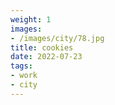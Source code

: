 ```yaml
---
weight: 1
images:
- /images/city/78.jpg
title: cookies
date: 2022-07-23
tags:
- work
- city
---
```

